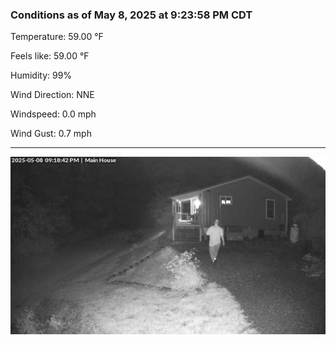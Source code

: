 ### Conditions as of May 8, 2025 at 9:23:58 PM CDT 

Temperature: 59.00 &deg;F

Feels like: 59.00 &deg;F

Humidity: 99%

Wind Direction: NNE

Windspeed: 0.0 mph

Wind Gust: 0.7 mph

---

<img src="./images/latest.jpeg"/>

